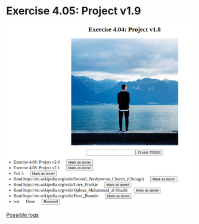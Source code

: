 # Exercise 4.05: Project v1.9

![Screenshot](Screenshot%20from%202022-08-19%2017-04-32.png)

[Possible logs](e405.txt)
